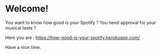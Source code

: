# Welcome!

You want to know how good is your Spotify ?
You need approval for your musical taste ?

Here you are : https://how-good-is-your-spotify.herokuapp.com/

Have a nice time.
